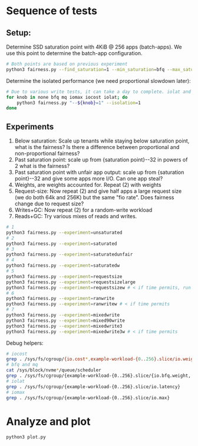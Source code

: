 # Sequence of tests

## Setup:

Determine SSD saturation point with 4KiB @ 256 apps (batch-apps). We use this point to determine the batch-app configuration.

```bash
# Both points are based on previous experiment
python3 fairness.py --find_saturation=1 --min_saturation=bfq --max_saturation=none
```

Determine the isolated performance (we need proportional slowdown later):

```bash
# Due to various write tests, it can take a day to complete. iolat and mq can be skipped as they do not enable fairness at read tests already
for knob in none bfq mq iomax iocost iolat; do
    python3 fairness.py "--${knob}=1" --isolation=1
done
```

## Experiments

1. Below saturation: Scale up tenants while staying below saturation point, what is the fairness? Is there a difference between proportional and non-proportional fairness? 
2. Past saturation point: scale up from {saturation point}--32 in powers of 2 what is the fairness?
3. Past saturation point with unfair app output: scale up from {saturation point}--32 and give some apps more I/O. Can one app steal? 
4. Weights, are weights accounted for. Repeat (2) with weights
5. Request-size: Now repeat (2) and give half apps a large request size (we do both 64k and 256K) but the same "fio rate". Does fairness change due to request size?
6. Writes+GC: Now repeat (2) for a random-write workload
7. Reads+GC: Try various mixes of reads and writes.


```bash
# 1
python3 fairness.py --experiment=unsaturated
# 2
python3 fairness.py --experiment=saturated
# 3
python3 fairness.py --experiment=saturatedunfair
# 4
python3 fairness.py --experiment=saturatedw
# 5
python3 fairness.py --experiment=requestsize
python3 fairness.py --experiment=requestsizelarge
python3 fairness.py --experiment=requestsizew # < if time permits, run this one as well
# 6
python3 fairness.py --experiment=ranwrite
python3 fairness.py --experiment=ranwritew # < if time permits
# 7
python3 fairness.py --experiment=mixedwrite
python3 fairness.py --experiment=mixed90write
python3 fairness.py --experiment=mixedwrite3
python3 fairness.py --experiment=mixedwrite3w # < if time permits
```

Debug helpers:
```bash
# iocost
grep . /sys/fs/cgroup/{io.cost*,example-workload-{0..256}.slice/io.weight}
# bfq and mq
cat /sys/block/nvme*/queue/scheduler
grep . /sys/fs/cgroup/{example-workload-{0..256}.slice/{io.bfq.weight, io.prio.class}}
# iolat
grep . /sys/fs/cgroup/{example-workload-{0..256}.slice/io.latency}
# iomax
grep . /sys/fs/cgroup/{example-workload-{0..256}.slice/io.max}
```

# Analyze and plot

```bash
python3 plot.py 
```